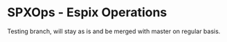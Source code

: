 SPXOps - Espix Operations
======

Testing branch, will stay as is and be merged with master on regular basis.
